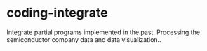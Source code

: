 # coding-integrate
Integrate partial programs implemented in the past. Processing the semiconductor company data and data visualization..
